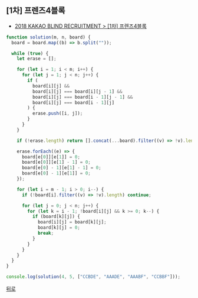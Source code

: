 ## [1차] 프렌즈4블록

- [2018 KAKAO BLIND RECRUITMENT > [1차] 프렌즈4블록](https://programmers.co.kr/learn/courses/30/lessons/17679)

```js
function solution(m, n, board) {
  board = board.map((b) => b.split(""));

  while (true) {
    let erase = [];

    for (let i = 1; i < m; i++) {
      for (let j = 1; j < n; j++) {
        if (
          board[i][j] &&
          board[i][j] === board[i][j - 1] &&
          board[i][j] === board[i - 1][j - 1] &&
          board[i][j] === board[i - 1][j]
        ) {
          erase.push([i, j]);
        }
      }
    }

    if (!erase.length) return [].concat(...board).filter((v) => !v).length;

    erase.forEach((e) => {
      board[e[0]][e[1]] = 0;
      board[e[0]][e[1] - 1] = 0;
      board[e[0] - 1][e[1] - 1] = 0;
      board[e[0] - 1][e[1]] = 0;
    });

    for (let i = m - 1; i > 0; i--) {
      if (!board[i].filter((v) => !v).length) continue;

      for (let j = 0; j < n; j++) {
        for (let k = i - 1; !board[i][j] && k >= 0; k--) {
          if (board[k][j]) {
            board[i][j] = board[k][j];
            board[k][j] = 0;
            break;
          }
        }
      }
    }
  }
}

console.log(solution(4, 5, ["CCBDE", "AAADE", "AAABF", "CCBBF"]));
```

[뒤로](https://github.com/SeongYongLee/TIL/tree/main/Algorithm/Programmers)
